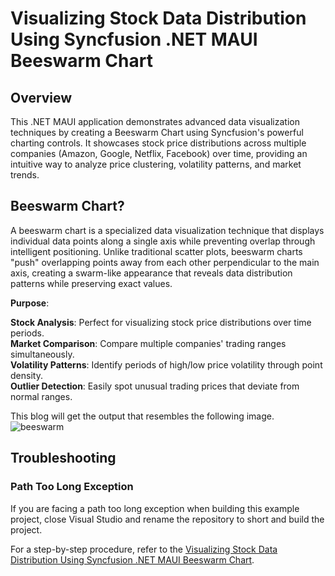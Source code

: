 # Visualizing Stock Data Distribution Using Syncfusion .NET MAUI Beeswarm Chart

## Overview
This .NET MAUI application demonstrates advanced data visualization techniques by creating a Beeswarm Chart using Syncfusion's powerful charting controls. It showcases stock price distributions across multiple companies (Amazon, Google, Netflix, Facebook) over time, providing an intuitive way to analyze price clustering, volatility patterns, and market trends.

## Beeswarm Chart?
A beeswarm chart is a specialized data visualization technique that displays individual data points along a single axis while preventing overlap through intelligent positioning. Unlike traditional scatter plots, beeswarm charts "push" overlapping points away from each other perpendicular to the main axis, creating a swarm-like appearance that reveals data distribution patterns while preserving exact values.

**Purpose**:

**Stock Analysis**: Perfect for visualizing stock price distributions over time periods.    
**Market Comparison**: Compare multiple companies' trading ranges simultaneously.   
**Volatility Patterns**: Identify periods of high/low price volatility through point density.   
**Outlier Detection**: Easily spot unusual trading prices that deviate from normal ranges.

This blog will get the output that resembles the following image.
![beeswarm](https://github.com/user-attachments/assets/0e177704-0c55-4a9d-baa0-6c1e2ff17a14)

## Troubleshooting

### Path Too Long Exception

If you are facing a path too long exception when building this example project, close Visual Studio and rename the repository to short and build the project.

For a step-by-step procedure, refer to the [Visualizing Stock Data Distribution Using Syncfusion .NET MAUI Beeswarm Chart](https://www.syncfusion.com/blogs/post/dotnet-maui-beeswarm-chart-volatility).
